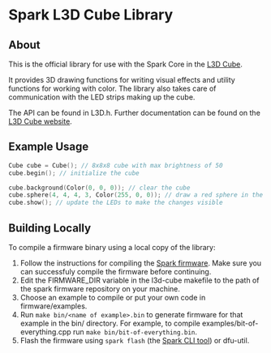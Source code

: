 Spark L3D Cube Library
======================

## About

This is the official library for use with the Spark Core in the [L3D Cube](http://l3dcube.com).

It provides 3D drawing functions for writing visual effects and utility functions for working with color. The library also takes care of communication with the LED strips making up the cube.

The API can be found in L3D.h. Further documentation can be found on the [L3D Cube website](http://docs.l3dcube.com/).

## Example Usage

```C++
Cube cube = Cube(); // 8x8x8 cube with max brightness of 50
cube.begin(); // initialize the cube

cube.background(Color(0, 0, 0)); // clear the cube
cube.sphere(4, 4, 4, 3, Color(255, 0, 0)); // draw a red sphere in the center
cube.show(); // update the LEDs to make the changes visible
```

## Building Locally

To compile a firmware binary using a local copy of the library:

1. Follow the instructions for compiling the [Spark firmware](https://github.com/spark/firmware#1-download-and-install-dependencies). Make sure you can successfuly compile the firmware before continuing.
2. Edit the FIRMWARE_DIR variable in the l3d-cube makefile to the path of the spark firmware repository on your machine.
3. Choose an example to compile or put your own code in firmware/examples.
4. Run `make bin/<name of example>.bin` to generate firmware for that example in the bin/ directory. For example, to compile examples/bit-of-everything.cpp run `make bin/bit-of-everything.bin`.
5. Flash the firmware using `spark flash` (the [Spark CLI tool](https://github.com/spark/spark-cli)) or dfu-util.
